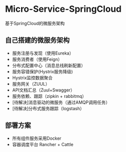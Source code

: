 # Micro-Service-SpringCloud
基于SpringCloud的微服务架构

## 自己搭建的微服务架构
- 服务注册与发现（使用Eureka）
- 服务消费者（使用Feign）
- 分布式配置中心（消息总线刷新配置）
- 服务容错保护(Hystrix服务降级)
- Hystrix监控数据聚合
- 服务网关（ZUUL）
- API文档汇总（Zuul+Swagger）
- 服务依赖、跟踪（zipkin + rabbitmq）
- [待解决]消息驱动的微服务（通过AMQP调用任务）
- [待解决]分布式服务跟踪（logstash）

## 部署方案
- 所有组件服务采用Docker 
- 容器调度平台 Rancher + Cattle
